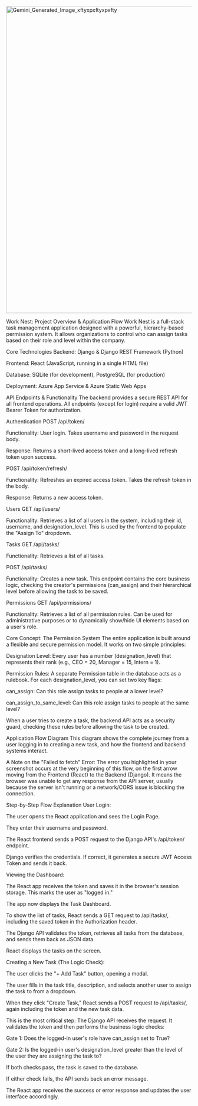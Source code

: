 

<img width="1248" height="832" alt="Gemini_Generated_Image_xftyxpxftyxpxfty" src="https://github.com/user-attachments/assets/59013c53-33f8-4e7b-acef-a7169fe28310" />




Work Nest: Project Overview & Application Flow
Work Nest is a full-stack task management application designed with a powerful, hierarchy-based permission system. It allows organizations to control who can assign tasks based on their role and level within the company.

Core Technologies
Backend: Django & Django REST Framework (Python)

Frontend: React (JavaScript, running in a single HTML file)

Database: SQLite (for development), PostgreSQL (for production)

Deployment: Azure App Service & Azure Static Web Apps

API Endpoints & Functionality
The backend provides a secure REST API for all frontend operations. All endpoints (except for login) require a valid JWT Bearer Token for authorization.

Authentication
POST /api/token/

Functionality: User login. Takes username and password in the request body.

Response: Returns a short-lived access token and a long-lived refresh token upon success.

POST /api/token/refresh/

Functionality: Refreshes an expired access token. Takes the refresh token in the body.

Response: Returns a new access token.

Users
GET /api/users/

Functionality: Retrieves a list of all users in the system, including their id, username, and designation_level. This is used by the frontend to populate the "Assign To" dropdown.

Tasks
GET /api/tasks/

Functionality: Retrieves a list of all tasks.

POST /api/tasks/

Functionality: Creates a new task. This endpoint contains the core business logic, checking the creator's permissions (can_assign) and their hierarchical level before allowing the task to be saved.

Permissions
GET /api/permissions/

Functionality: Retrieves a list of all permission rules. Can be used for administrative purposes or to dynamically show/hide UI elements based on a user's role.

Core Concept: The Permission System
The entire application is built around a flexible and secure permission model. It works on two simple principles:

Designation Level: Every user has a number (designation_level) that represents their rank (e.g., CEO = 20, Manager = 15, Intern = 1).

Permission Rules: A separate Permission table in the database acts as a rulebook. For each designation_level, you can set two key flags:

can_assign: Can this role assign tasks to people at a lower level?

can_assign_to_same_level: Can this role assign tasks to people at the same level?

When a user tries to create a task, the backend API acts as a security guard, checking these rules before allowing the task to be created.

Application Flow Diagram
This diagram shows the complete journey from a user logging in to creating a new task, and how the frontend and backend systems interact.

A Note on the "Failed to fetch" Error: The error you highlighted in your screenshot occurs at the very beginning of this flow, on the first arrow moving from the Frontend (React) to the Backend (Django). It means the browser was unable to get any response from the API server, usually because the server isn't running or a network/CORS issue is blocking the connection.

Step-by-Step Flow Explanation
User Login:

The user opens the React application and sees the Login Page.

They enter their username and password.

The React frontend sends a POST request to the Django API's /api/token/ endpoint.

Django verifies the credentials. If correct, it generates a secure JWT Access Token and sends it back.

Viewing the Dashboard:

The React app receives the token and saves it in the browser's session storage. This marks the user as "logged in."

The app now displays the Task Dashboard.

To show the list of tasks, React sends a GET request to /api/tasks/, including the saved token in the Authorization header.

The Django API validates the token, retrieves all tasks from the database, and sends them back as JSON data.

React displays the tasks on the screen.

Creating a New Task (The Logic Check):

The user clicks the "+ Add Task" button, opening a modal.

The user fills in the task title, description, and selects another user to assign the task to from a dropdown.

When they click "Create Task," React sends a POST request to /api/tasks/, again including the token and the new task data.

This is the most critical step: The Django API receives the request. It validates the token and then performs the business logic checks:

Gate 1: Does the logged-in user's role have can_assign set to True?

Gate 2: Is the logged-in user's designation_level greater than the level of the user they are assigning the task to?

If both checks pass, the task is saved to the database.

If either check fails, the API sends back an error message.

The React app receives the success or error response and updates the user interface accordingly.
